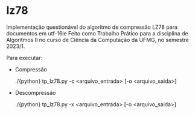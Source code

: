 # lz78
Implementação questionável do algoritmo de compressão LZ78 para documentos em utf-16le
Feito como Trabalho Prático para a disciplina de Algoritmos II no curso de Ciência da
Computação da UFMG, no semestre 2023/1.

Para executar:
  - Compressão
	
	./{python} tp_lz78.py -c <arquivo_entrada> [-o <arquivo_saida>]

- Descompressão

	./{python} tp_lz78.py -x <arquivo_entrada> [-o <arquivo_saida>]
